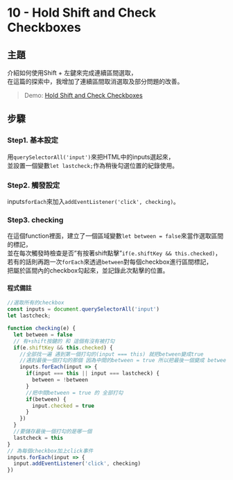 # 10 - Hold Shift and Check Checkboxes

## **主題**
介紹如何使用Shift + 左鍵來完成連續區間選取，  
在這篇的探索中，我增加了連續區間取消選取及部分問題的改善。

>Demo: [Hold Shift and Check Checkboxes](https://neilworlds.com/javascript-30/10_Hold-Shift-and-Check-Checkboxes/index.html)

## **步驟**
### Step1. 基本設定
用`querySelectorAll('input')`來把HTML中的inputs選起來，  
並設置一個變數`let lastcheck;`作為稍後勾選位置的紀錄使用。

### Step2. 觸發設定
inputs`forEach`來加入`addEventListener('click', checking)`。

### Step3. checking
在這個function裡面，建立了一個區域變數`let between = false`來當作選取區間的標記，  
並在每次觸發時檢查是否”有按著shift點擊”`if(e.shiftKey && this.checked)`，  
若有的話則再跑一次`forEach`來透過`between`對每個checkbox進行區間標記，  
把屬於區間內的checkbox勾起來，並記錄此次點擊的位置。

#### 程式備註
````javascript
//選取所有的checkbox
const inputs = document.querySelectorAll('input')
let lastcheck;

function checking(e) {
  let between = false
  // 有+shift按鍵的 和 這個有沒有被打勾
  if(e.shiftKey && this.checked) {
    //全部找一遍 遇到第一個打勾的(input === this) 就把between變成true
    //遇到最後一個打勾的那個 因為中間的between = true 所以把最後一個變成 between = false
    inputs.forEach(input => {
      if(input === this || input === lastcheck) {
        between = !between
      }
      //把中間between = true 的 全部打勾
      if(between) {
        input.checked = true
      }
    })
  }
  //要儲存最後一個打勾的是哪一個
  lastcheck = this
}
// 為每個checkbox加上click事件
inputs.forEach(input => {
  input.addEventListener('click', checking)
})
````
